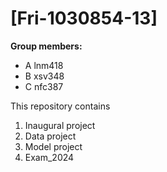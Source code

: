 # \[Fri-1030854-13\]

**Group members:**
- A lnm418
- B xsv348
- C nfc387

This repository contains  
1. Inaugural project 
2. Data project
3. Model project
4. Exam_2024
